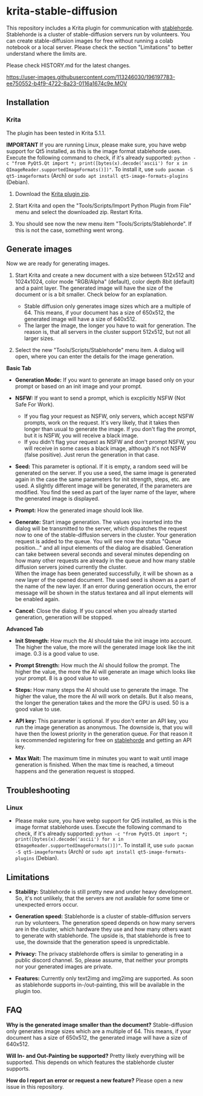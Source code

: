 # krita-stable-diffusion

This repository includes a Krita plugin for communication with [stablehorde](https://stablehorde.net). Stablehorde is a cluster of stable-diffusion servers run by volunteers. You can create stable-diffusion images for free without running a colab notebook or a local server. Please check the section "Limitations" to better understand where the limits are.

Please check HISTORY.md for the latest changes. 

https://user-images.githubusercontent.com/113246030/196197783-ee750552-b4f9-4722-8a23-0116a1674c9e.MOV


## Installation
### Krita

The plugin has been tested in Krita 5.1.1.

**IMPORTANT** If you are running Linux, please make sure, you have webp support for Qt5 installed, as this is the image format stablehorde uses. Execute the following command to check, if it's already supported: ```python -c "from PyQt5.Qt import *; print([bytes(x).decode('ascii') for x in QImageReader.supportedImageFormats()])"```. To install it, use ```sudo pacman -S qt5-imageformats``` (Arch) or ```sudo apt install qt5-image-formats-plugins``` (Debian).

1. Download the [Krita plugin zip](https://github.com/blueturtleai/krita-stable-diffusion/releases/download/v1.3.0/krita_stablehorde_1_3_0.zip).

2. Start Krita and open the "Tools/Scripts/Import Python Plugin from File" menu and select the downloaded zip. Restart Krita.

3. You should see now the new menu item "Tools/Scripts/Stablehorde". If this is not the case, something went wrong.

## Generate images
Now we are ready for generating images.

1. Start Krita and create a new document with a size between 512x512 and 1024x1024, color mode "RGB/Alpha" (default), color depth 8bit (default) and a paint layer. The generated image will have the size of the document or is a bit smaller. Check below for an explanation.
   - Stable diffusion only generates image sizes which are a multiple of 64. This means, if your document has a size of 650x512, the generated image will have a size of 640x512.
   - The larger the image, the longer you have to wait for generation. The reason is, that all servers in the cluster support 512x512, but not all larger sizes.

2. Select the new "Tools/Scripts/Stablehorde" menu item. A dialog will open, where you can enter the details for the image generation.

**Basic Tab**

   - **Generation Mode:** If you want to generate an image based only on your prompt or based on an init image and your prompt.

   - **NSFW:** If you want to send a prompt, which is excplicitly NSFW (Not Safe For Work). 
      - If you flag your request as NSFW, only servers, which accept NSFW prompts, work on the request. It's very likely, that it takes then longer than usual to generate the image. If you don't flag the prompt, but it is NSFW, you will receive a black image.
      - If you didn't flag your request as NSFW and don't prompt NSFW, you will receive in some cases a black image, although it's not NSFW (false positive). Just rerun the generation in that case.

   - **Seed:** This parameter is optional. If it is empty, a random seed will be generated on the server. If you use a seed, the same image is generated again in the case the same parameters for init strength, steps, etc. are used. A slightly different image will be generated, if the parameters are modified. You find the seed as part of the layer name of the layer, where the generated image is displayed. 

   - **Prompt:** How the generated image should look like.

   - **Generate:** Start image generation. The values you inserted into the dialog will be transmitted to the server, which dispatches the request now to one of the stable-diffusion servers in the cluster. Your generation request is added to the queue. You will see now the status "Queue position..." and all input elements of the dialog are disabled. Generation can take between several seconds and several minutes depending on how many other requests are already in the queue and how many stable diffusion servers joined currently the cluster.<br>When the image has been generated successfully, it will be shown as a new layer of the opened document. The used seed is shown as a part of the name of the new layer. If an error during generation occurs, the error message will be shown in the status textarea and all input elements will be enabled again.

   - **Cancel:** Close the dialog. If you cancel when you already started generation, generation will be stopped.

**Advanced Tab**
   - **Init Strength:** How much the AI should take the init image into account. The higher the value, the more will the generated image look like the init image. 0.3 is a good value to use.

   - **Prompt Strength:** How much the AI should follow the prompt. The higher the value, the more the AI will generate an image which looks like your prompt. 8 is a good value to use.

   - **Steps:** How many steps the AI should use to generate the image. The higher the value, the more the AI will work on details. But it also means, the longer the generation takes and the more the GPU is used. 50 is a good value to use.

   - **API key:** This parameter is optional. If you don't enter an API key, you run the image generation as anonymous. The downside is, that you will have then the lowest priority in the generation queue. For that reason it is recommended registering for free on [stablehorde](https://stablehorde.net) and getting an API key.

   - **Max Wait:** The maximum time in minutes you want to wait until image generation is finished. When the max time is reached, a timeout happens and the generation request is stopped.

## Troubleshooting
### Linux
- Please make sure, you have webp support for Qt5 installed, as this is the image format stablehorde uses. Execute the following command to check, if it's already supported: ```python -c "from PyQt5.Qt import *; print([bytes(x).decode('ascii') for x in QImageReader.supportedImageFormats()])"```. To install it, use ```sudo pacman -S qt5-imageformats``` (Arch) or ```sudo apt install qt5-image-formats-plugins``` (Debian).

## Limitations

   - **Stability:** Stablehorde is still pretty new and under heavy development. So, it's not unlikely, that the servers are not available for some time or unexpected errors occur.

   - **Generation speed:** Stablehorde is a cluster of stable-diffusion servers run by volunteers. The generation speed depends on how many servers are in the cluster, which hardware they use and how many others want to generate with stablehorde. The upside is, that stablehorde is free to use, the downside that the generation speed is unpredictable.

   - **Privacy:** The privacy stablehorde offers is similar to generating in a public discord channel. So, please assume, that neither your prompts nor your generated images are private.
   
   - **Features:** Currently only text2img and img2img are supported. As soon as stablehorde supports in-/out-painting, this will be available in the plugin too.

## FAQ
**Why is the generated image smaller than the document?** Stable-diffusion only generates image sizes which are a multiple of 64. This means, if your document has a size of 650x512, the generated image will have a size of 640x512.

**Will In- and Out-Painting be supported?** Pretty likely everything will be supported. This depends on which features the stablehorde cluster supports.

**How do I report an error or request a new feature?** Please open a new issue in this repository.
